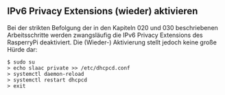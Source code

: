 ## IPv6 Privacy Extensions (wieder) aktivieren

Bei der strikten Befolgung der in den Kapiteln 020 und 030 beschriebenen Arbeitsschritte werden zwangsläufig die IPv6 Privacy Extensions
des RasperryPi deaktiviert. Die (Wieder-) Aktivierung stellt jedoch keine große Hürde dar:
```
$ sudo su
> echo slaac private >> /etc/dhcpcd.conf
> systemctl daemon-reload
> systemctl restart dhcpcd
> exit
```
